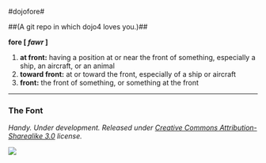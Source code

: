 #dojofore#

##(A git repo in which dojo4 loves you.)##

**fore [ _fawr_ ]**

1. **at front:** having a position at or near the front of something, especially a ship, an aircraft, or an animal
1. **toward front:** at or toward the front, especially of a ship or aircraft
1. **front:** the front of something, or something at the front
                        
***

### The Font ###

_Handy. Under development. Released under [Creative Commons Attribution-Sharealike 3.0](http://creativecommons.org/licenses/by-sa/3.0/) license._

<img src="/dojo4/dojofore/raw/master/the_font/the_font.png" />
          
